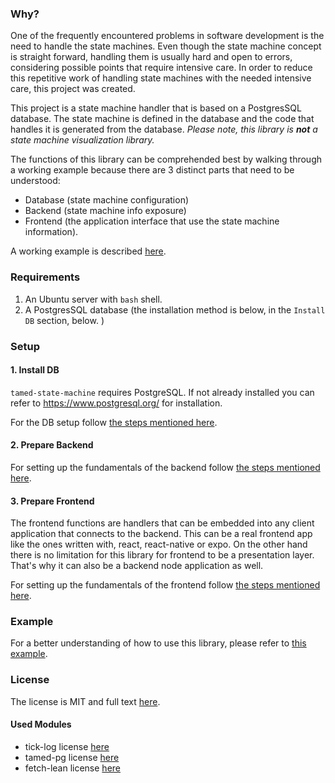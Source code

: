 ### Why?

One of the frequently encountered problems in software development is the need to handle the state machines. Even though the state machine concept is straight forward, handling them is usually hard and open to errors, considering possible points that require intensive care. In order to reduce this repetitive work of handling state machines with the needed intensive care, this project was created. 

This project is a state machine handler that is based on a PostgresSQL database. The state machine is defined in the database and the code that handles it is generated from the database. *Please note, this library is **not** a state machine visualization library.*

The functions of this library can be comprehended best by walking through a working example because there are 3 distinct parts that need to be understood:
- Database (state machine configuration)
- Backend (state machine info exposure)
- Frontend (the application interface that use the state machine information).

A working example is described [here](./example/README.md).

### Requirements

1. An Ubuntu server with `bash` shell.
2. A PostgresSQL database (the installation method is below, in the `Install DB` section, below. )

### Setup

#### 1. Install DB

`tamed-state-machine` requires PostgreSQL. If not already installed you can refer to https://www.postgresql.org/ for installation.

For the DB setup follow [the steps mentioned here](./database-setup/README.md).

#### 2. Prepare Backend

For setting up the fundamentals of the backend follow [the steps mentioned here](./backend/README.md).

#### 3. Prepare Frontend

The frontend functions are handlers that can be embedded into any client application that connects to the backend. This can be a real frontend app like the ones written with, react, react-native or expo. On the other hand there is no limitation for this library for frontend to be a presentation layer. That's why it can also be a backend node application as well. 

For setting up the fundamentals of the frontend follow [the steps mentioned here](./frontend/README.md).

### Example

For a better understanding of how to use this library, please refer to [this example](./example/README.md).
### License

The license is MIT and full text [here](LICENSE).

#### Used Modules

* tick-log license [here](./OtherLicenses/tick-log.txt)
* tamed-pg license [here](./OtherLicenses/tamed-pg.txt)
* fetch-lean license [here](./OtherLicenses/fetch-lean.txt)

